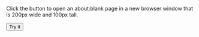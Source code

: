 <!DOCTYPE html>
<html>
<body>

<p>Click the button to open an about:blank page in a new browser window that is 200px wide and 100px tall.</p>

<button onclick="myFunction()">Try it</button>

<script>
function myFunction() {
  var myWindow = window.open("", "", "width=200,height=100");
  alert("ok")
}
</script>

</body>
</html>
